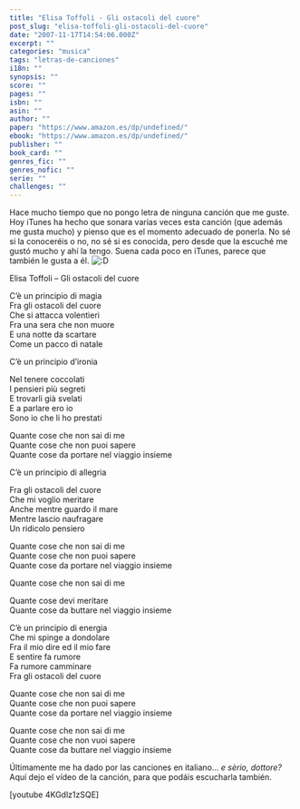 ```yaml
---
title: "Elisa Toffoli - Gli ostacoli del cuore"
post_slug: "elisa-toffoli-gli-ostacoli-del-cuore"
date: "2007-11-17T14:54:06.000Z"
excerpt: ""
categories: "musica"
tags: "letras-de-canciones"
i18n: ""
synopsis: ""
score: ""
pages: ""
isbn: ""
asin: ""
author: ""
paper: "https://www.amazon.es/dp/undefined/"
ebook: "https://www.amazon.es/dp/undefined/"
publisher: ""
book_card: ""
genres_fic: ""
genres_nofic: ""
serie: ""
challenges: ""
---
```


Hace mucho tiempo que no pongo letra de ninguna canción que me guste. Hoy iTunes ha hecho que sonara varias veces esta canción (que además me gusta mucho) y pienso que es el momento adecuado de ponerla. No sé si la conoceréis o no, no sé si es conocida, pero desde que la escuché me gustó mucho y ahí la tengo. Suena cada poco en iTunes, parece que también le gusta a él. ![:D](http://fjp.es/wp-includes/images/smilies/icon_biggrin.gif)

Elisa Toffoli – Gli ostacoli del cuore

C’è un principio di magia  
Fra gli ostacoli del cuore  
Che si attacca volentieri  
Fra una sera che non muore  
E una notte da scartare  
Come un pacco di natale

C’è un principio d’ironia  

Nel tenere coccolati  
I pensieri più segreti  
E trovarli già svelati  
E a parlare ero io  
Sono io che li ho prestati

Quante cose che non sai di me  
Quante cose che non puoi sapere  
Quante cose da portare nel viaggio insieme

C’è un principio di allegria  

Fra gli ostacoli del cuore  
Che mi voglio meritare  
Anche mentre guardo il mare  
Mentre lascio naufragare  
Un ridicolo pensiero

Quante cose che non sai di me  
Quante cose che non puoi sapere  
Quante cose da portare nel viaggio insieme

Quante cose che non sai di me  

Quante cose devi meritare  
Quante cose da buttare nel viaggio insieme

C’è un principio di energia  
Che mi spinge a dondolare  
Fra il mio dire ed il mio fare  
E sentire fa rumore  
Fa rumore camminare  
Fra gli ostacoli del cuore

Quante cose che non sai di me  
Quante cose che non puoi sapere  
Quante cose da portare nel viaggio insieme

Quante cose che non sai di me  
Quante cose che non vuoi sapere  
Quante cose da buttare nel viaggio insieme

Últimamente me ha dado por las canciones en italiano… _e sèrio, dottore?_ Aquí dejo el vídeo de la canción, para que podáis escucharla también.

\[youtube 4KGdlz1zSQE\]
